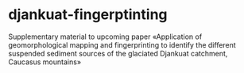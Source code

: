 # djankuat-fingerptinting
Supplementary material to upcoming paper «Application of geomorphological mapping and fingerprinting to identify the different suspended sediment sources of the glaciated Djankuat catchment, Caucasus mountains»
